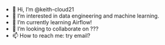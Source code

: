 - 👋 Hi, I’m @keith-cloud21
- 👀 I’m interested in data engineering and machine learning.
- 🌱 I’m currently learning Airflow!
- 💞️ I’m looking to collaborate on ???
- 📫 How to reach me: try email?

<!---
keith-cloud21/keith-cloud21 is a ✨ special ✨ repository because its `README.md` (this file) appears on your GitHub profile.
You can click the Preview link to take a look at your changes.
--->
